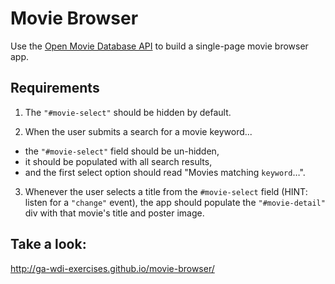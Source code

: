 # Movie Browser

Use the [Open Movie Database API](http://www.omdbapi.com/) to build a single-page movie browser app.

## Requirements

 1. The `"#movie-select"` should be hidden by default.

 2. When the user submits a search for a movie keyword...
  - the `"#movie-select"` field should be un-hidden,
  - it should be populated with all search results,
  - and the first select option should read "Movies matching `keyword`…".

 3. Whenever the user selects a title from the `#movie-select` field (HINT: listen for a `"change"` event), the app should populate the `"#movie-detail"` div with that movie's title and poster image.

## Take a look:

http://ga-wdi-exercises.github.io/movie-browser/
